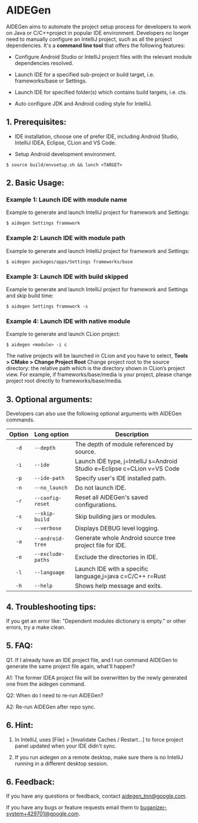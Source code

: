 # AIDEGen

AIDEGen aims to automate the project setup process for developers to work on
Java or C/C++project in popular IDE environment. Developers no longer need to manually
configure an IntelliJ project, such as all the project dependencies. It's a
**command line tool** that offers the following features:

*   Configure Android Studio or IntelliJ project files with the relevant module
    dependencies resolved.

*   Launch IDE for a specified sub-project or build target, i.e. frameworks/base
    or Settings.

*   Launch IDE for specified folder(s) which contains build targets, i.e. cts.

*   Auto configure JDK and Android coding style for IntelliJ.

## 1. Prerequisites:

*   IDE installation, choose one of prefer IDE, including Android Studio,
    IntelliJ IDEA, Eclipse, CLion and VS Code.

*   Setup Android development environment.

```
$ source build/envsetup.sh && lunch <TARGET>
```

## 2. Basic Usage:

### Example 1: Launch IDE with module name

Example to generate and launch IntelliJ project for framework and Settings:

```
$ aidegen Settings framework
```

### Example 2: Launch IDE with module path

Example to generate and launch IntelliJ project for framework and Settings:

```
$ aidegen packages/apps/Settings frameworks/base
```

### Example 3: Launch IDE with build skipped

Example to generate and launch IntelliJ project for framework and Settings and
skip build time:

```
$ aidegen Settings framework -s
```

### Example 4: Launch IDE with native module

Example to generate and launch CLion project:

```
$ aidegen <module> -i c
```
The native projects will be launched in CLion and you have to select,
**Tools > CMake > Change Project Root**
Change project root to the source directory: the relative path which is the directory shown in CLion’s project view. For example, if frameworks/base/media is your project, please change project root directly to frameworks/base/media.

## 3. Optional arguments:

Developers can also use the following optional arguments with AIDEGen commands.

| Option | Long option       | Description                                     |
| :----: | :---------------- | ----------------------------------------------- |
| `-d`   | `--depth`         | The depth of module referenced by source.       |
| `-i`   | `--ide`           | Launch IDE type, j=IntelliJ s=Android Studio e=Eclipse c=CLion v=VS Code|
| `-p`   | `--ide-path`      | Specify user's IDE installed path.              |
| `-n`   | `--no_launch`     | Do not launch IDE.                              |
| `-r`   | `--config-reset`  | Reset all AIDEGen's saved configurations.       |
| `-s`   | `--skip-build`    | Skip building jars or modules.                  |
| `-v`   | `--verbose`       | Displays DEBUG level logging.                   |
| `-a`   | `--android-tree`  | Generate whole Android source tree project file for IDE.|
| `-e`   | `--exclude-paths` | Exclude the directories in IDE.                 |
| `-l`   | `--language`      | Launch IDE with a specific language,j=java c=C/C++ r=Rust|
| `-h`   | `--help`          | Shows help message and exits.                   |

## 4. Troubleshooting tips:

If you get an error like: "Dependent modules dictionary is empty." or other errors, try a make
clean.

## 5. FAQ:

Q1. If I already have an IDE project file, and I run command AIDEGen to generate
the same project file again, what'll happen?

A1: The former IDEA project file will be overwritten by the newly generated one
from the aidegen command.

Q2: When do I need to re-run AIDEGen?

A2: Re-run AIDEGen after repo sync.

## 6. Hint:

1. In IntelliJ, uses [File] > [Invalidate Caches / Restart...] to force
       project panel updated when your IDE didn't sync.

2. If you run aidegen on a remote desktop, make sure there is no IntelliJ
       running in a different desktop session.

## 6. Feedback:

If you have any questions or feedback, contact aidegen_tnn@google.com.

If you have any bugs or feature requests email them to buganizer-system+429701@google.com.


